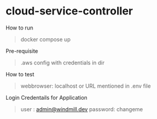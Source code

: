 # cloud-service-controller

How to run
> docker compose up

Pre-requisite 
> .aws config with credentials in <HOME> dir

How to test
> webbrowser: localhost or URL mentioned in .env file

Login Credentails for Application
> user : admin@windmill.dev
> password: changeme
